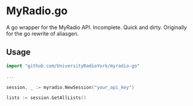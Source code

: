 # MyRadio.go

A go wrapper for the MyRadio API. Incomplete. Quick and dirty. Originally for the go rewrite of aliasgen.

## Usage

```go
import "github.com/UniversityRadioYork/myradio-go"

...

session, _ := myradio.NewSession("your_api_key")

lists := session.GetAllLists()
```

